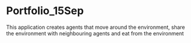# Portfolio_15Sep
This application creates agents that move around the environment, share the environment with neighbouring agents and eat from the environment
